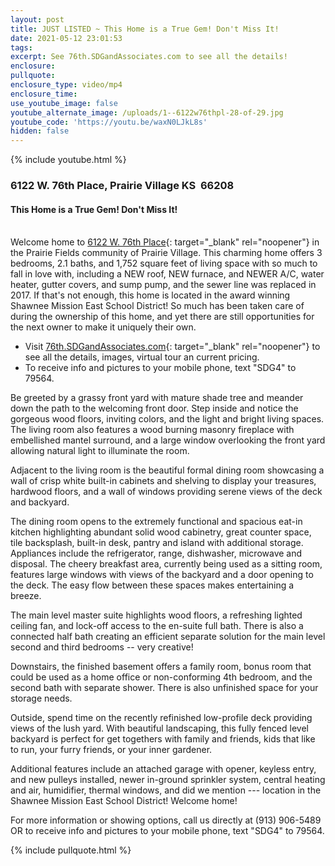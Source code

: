 ```yaml
---
layout: post
title: JUST LISTED ~ This Home is a True Gem! Don't Miss It!
date: 2021-05-12 23:01:53
tags:
excerpt: See 76th.SDGandAssociates.com to see all the details!
enclosure:
pullquote:
enclosure_type: video/mp4
enclosure_time:
use_youtube_image: false
youtube_alternate_image: /uploads/1--6122w76thpl-28-of-29.jpg
youtube_code: 'https://youtu.be/waxN0LJkL8s'
hidden: false
---
```

{% include youtube.html %}

### 6122 W. 76th Place, Prairie Village KS&nbsp; 66208

#### This Home is a True Gem\! Don't Miss It\!

<br>Welcome home to [6122 W. 76th Place](http://76th.SDGandAssociates.com){: target="_blank" rel="noopener"} in the Prairie Fields community of Prairie Village. This charming home offers 3 bedrooms, 2.1 baths, and 1,752 square feet of living space with so much to fall in love with, including a NEW roof, NEW furnace, and NEWER A/C, water heater, gutter covers, and sump pump, and the sewer line was replaced in 2017. If that's not enough, this home is located in the award winning Shawnee Mission East School District\! So much has been taken care of during the ownership of this home, and yet there are still opportunities for the next owner to make it uniquely their own.

* Visit [76th.SDGandAssociates.com](http://76th.SDGandAssociates.com){: target="_blank" rel="noopener"} to see all the details, images, virtual tour an current pricing.
* To receive info and pictures to your mobile phone, text "SDG4" to 79564.

Be greeted by a grassy front yard with mature shade tree and meander down the path to the welcoming front door. Step inside and notice the gorgeous wood floors, inviting colors, and the light and bright living spaces. The living room also features a wood burning masonry fireplace with embellished mantel surround, and a large window overlooking the front yard allowing natural light to illuminate the room.

Adjacent to the living room is the beautiful formal dining room showcasing a wall of crisp white built-in cabinets and shelving to display your treasures, hardwood floors, and a wall of windows providing serene views of the deck and backyard.

The dining room opens to the extremely functional and spacious eat-in kitchen highlighting abundant solid wood cabinetry, great counter space, tile backsplash, built-in desk, pantry and island with additional storage. Appliances include the refrigerator, range, dishwasher, microwave and disposal. The cheery breakfast area, currently being used as a sitting room, features large windows with views of the backyard and a door opening to the deck. The easy flow between these spaces makes entertaining a breeze.

The main level master suite highlights wood floors, a refreshing lighted ceiling fan, and lock-off access to the en-suite full bath. There is also a connected half bath creating an efficient separate solution for the main level second and third bedrooms -- very creative\!

Downstairs, the finished basement offers a family room, bonus room that could be used as a home office or non-conforming 4th bedroom, and the second bath with separate shower. There is also unfinished space for your storage needs.

Outside, spend time on the recently refinished low-profile deck providing views of the lush yard. With beautiful landscaping, this fully fenced level backyard is perfect for get togethers with family and friends, kids that like to run, your furry friends, or your inner gardener.

Additional features include an attached garage with opener, keyless entry, and new pulleys installed, newer in-ground sprinkler system, central heating and air, humidifier, thermal windows, and did we mention --- location in the Shawnee Mission East School District\! Welcome home\!

For more information or showing options, call us directly at (913) 906-5489 OR to receive info and pictures to your mobile phone, text "SDG4" to 79564.

{% include pullquote.html %}
